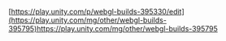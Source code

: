 [https://play.unity.com/p/webgl-builds-395330/edit](https://play.unity.com/mg/other/webgl-builds-395795)https://play.unity.com/mg/other/webgl-builds-395795
 
